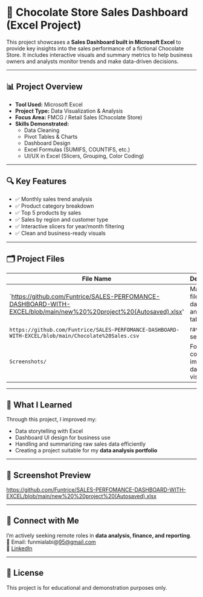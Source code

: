 # 🧁 Chocolate Store Sales Dashboard (Excel Project)

This project showcases a **Sales Dashboard built in Microsoft Excel** to provide key insights into the sales performance of a fictional Chocolate Store. It includes interactive visuals and summary metrics to help business owners and analysts monitor trends and make data-driven decisions.

---

## 📊 Project Overview

- **Tool Used:** Microsoft Excel  
- **Project Type:** Data Visualization & Analysis  
- **Focus Area:** FMCG / Retail Sales (Chocolate Store)  
- **Skills Demonstrated:**  
  - Data Cleaning  
  - Pivot Tables & Charts  
  - Dashboard Design  
  - Excel Formulas (SUMIFS, COUNTIFS, etc.)  
  - UI/UX in Excel (Slicers, Grouping, Color Coding)

---

## 🔍 Key Features

- ✅ Monthly sales trend analysis  
- ✅ Product category breakdown  
- ✅ Top 5 products by sales  
- ✅ Sales by region and customer type  
- ✅ Interactive slicers for year/month filtering  
- ✅ Clean and business-ready visuals  

---

## 🗂️ Project Files

| File Name | Description |
|-----------|-------------|
| `https://github.com/Funtrice/SALES-PERFOMANCE-DASHBOARD-WITH-EXCEL/blob/main/new%20%20project%20(Autosaved).xlsx' | Main Excel file with dashboard and pivote tables |
| `https://github.com/Funtrice/SALES-PERFOMANCE-DASHBOARD-WITH-EXCEL/blob/main/Chocolate%20Sales.csv` | raw data set
| `Screenshots/` | Folder containing images of dashboard visuals |

---

## 🧠 What I Learned

Through this project, I improved my:
- Data storytelling with Excel
- Dashboard UI design for business use
- Handling and summarizing raw sales data efficiently
- Creating a project suitable for my **data analysis portfolio**

---

## 📌 Screenshot Preview
https://github.com/Funtrice/SALES-PERFOMANCE-DASHBOARD-WITH-EXCEL/blob/main/new%20%20project%20(Autosaved).xlsx



---

## 🔗 Connect with Me

I’m actively seeking remote roles in **data analysis, finance, and reporting**.  
📧 Email: funmialabi@95@gmail.com  
🔗 [LinkedIn](www.linkedin.com/in/funmilola-alabi-487956b5)  

---

## 📝 License

This project is for educational and demonstration purposes only.

